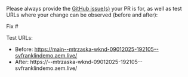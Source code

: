 Please always provide the [GitHub issue(s)](../issues) your PR is for, as well as test URLs where your change can be observed (before and after):

Fix #<gh-issue-id>

Test URLs:
- Before: https://main--mtrzaska-wknd-09012025-192105--svfranklindemo.aem.live/
- After: https://<branch>--mtrzaska-wknd-09012025-192105--svfranklindemo.aem.live/
